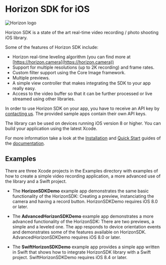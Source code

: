 Horizon SDK for iOS
=======================

![Horizon logo](/docs/documentation-static/images/horizonsdk-logo.png)

Horizon SDK is a state of the art real-time video recording / photo shooting iOS library.

Some of the features of Horizon SDK include:

* Horizon real-time leveling algorithm (you can find more at [https://horizon.camera](https://horizon.camera))
* Support for multiple resolutions (up to 2K recording) and frame rates.
* Custom filter support using the Core Image framework.
* Multiple previews.
* A simple view controller that makes integrating the SDK to your app really easy.
* Access to the video buffer so that it can be further processed or live streamed using other libraries.


In order to use Horizon SDK on your app, you have to receive an API key by [contacting us](https://horizon.camera/sdk/). The provided sample apps contain their own API keys.


The library can be used on devices running iOS version 8 or higher.  You can build your application using the latest Xcode.

For more information take a look at the [Installation](https://horizoncamera.github.io/HorizonSDK-iOS/docs/documentation-static/Installation%20Guide.html) and [Quick Start](https://horizoncamera.github.io/HorizonSDK-iOS/docs/documentation-static/Quick%20Start.html) guides of the [documentation](https://horizon.camera/sdk/docs/).

Examples
--------

There are three Xcode projects in the Examples directory with examples of how to create a simple video recording application, a more advanced use of the library and a Swift project. 

* The **HorizonSDKDemo** example app demonstrates the same basic functionality of the HorizonSDK: Creating a preview, instanciating the camera and having a record button. HorizonSDKDemo requires iOS 8.0 or later.

* The **AdvancedHorizonSDKDemo** example app demonstrates a more advanced functionality of the HorizonSDK: There are two previews, a simple and a leveled one. The app responds to device orientation events and demonstrates some of the features available on HorizonSDK. AdvancedHorizonSDKDemo requires iOS 8.0 or later.

* The **SwiftHorizonSDKDemo** example app provides a simple app written in Swift that shows how to integrate HorizonSDK library with a Swift project. SwiftHorizonSDKDemo requires iOS 8.4 or later.
